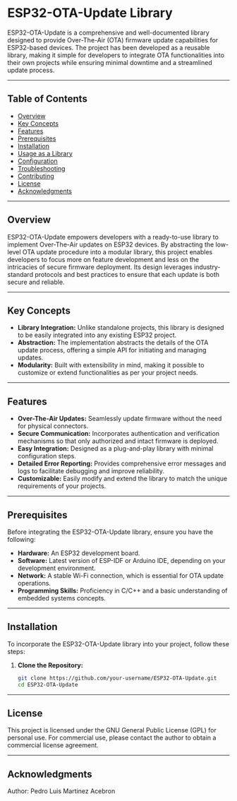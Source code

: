 # ESP32-OTA-Update Library

ESP32-OTA-Update is a comprehensive and well-documented library designed to provide Over-The-Air (OTA) firmware update capabilities for ESP32-based devices. The project has been developed as a reusable library, making it simple for developers to integrate OTA functionalities into their own projects while ensuring minimal downtime and a streamlined update process.

---

## Table of Contents

- [Overview](#overview)
- [Key Concepts](#key-concepts)
- [Features](#features)
- [Prerequisites](#prerequisites)
- [Installation](#installation)
- [Usage as a Library](#usage-as-a-library)
- [Configuration](#configuration)
- [Troubleshooting](#troubleshooting)
- [Contributing](#contributing)
- [License](#license)
- [Acknowledgments](#acknowledgments)

---

## Overview

ESP32-OTA-Update empowers developers with a ready-to-use library to implement Over-The-Air updates on ESP32 devices. By abstracting the low-level OTA update procedure into a modular library, this project enables developers to focus more on feature development and less on the intricacies of secure firmware deployment. Its design leverages industry-standard protocols and best practices to ensure that each update is both secure and reliable.

---

## Key Concepts

- **Library Integration:** Unlike standalone projects, this library is designed to be easily integrated into any existing ESP32 project.
- **Abstraction:** The implementation abstracts the details of the OTA update process, offering a simple API for initiating and managing updates.
- **Modularity:** Built with extensibility in mind, making it possible to customize or extend functionalities as per your project needs.

---

## Features

- **Over-The-Air Updates:** Seamlessly update firmware without the need for physical connectors.
- **Secure Communication:** Incorporates authentication and verification mechanisms so that only authorized and intact firmware is deployed.
- **Easy Integration:** Designed as a plug-and-play library with minimal configuration steps.
- **Detailed Error Reporting:** Provides comprehensive error messages and logs to facilitate debugging and improve reliability.
- **Customizable:** Easily modify and extend the library to match the unique requirements of your projects.

---

## Prerequisites

Before integrating the ESP32-OTA-Update library, ensure you have the following:

- **Hardware:** An ESP32 development board.
- **Software:** Latest version of ESP-IDF or Arduino IDE, depending on your development environment.
- **Network:** A stable Wi-Fi connection, which is essential for OTA update operations.
- **Programming Skills:** Proficiency in C/C++ and a basic understanding of embedded systems concepts.

---

## Installation

To incorporate the ESP32-OTA-Update library into your project, follow these steps:

1. **Clone the Repository:**

   ```bash
   git clone https://github.com/your-username/ESP32-OTA-Update.git
   cd ESP32-OTA-Update

---

## License

This project is licensed under the GNU General Public License (GPL) for personal use. For commercial use, please contact the author to obtain a commercial license agreement.

---

## Acknowledgments
Author: Pedro Luis Martinez Acebron